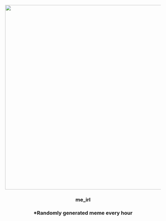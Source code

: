 <p align="center">
        <img src="https://i.redd.it/4i9svcydkyw91.gif" width="600" height="600">
        </p>
        <h3 align="center">me_irl</h3>
        <h3 align="center">*Randomly generated meme every hour</h3>
    
